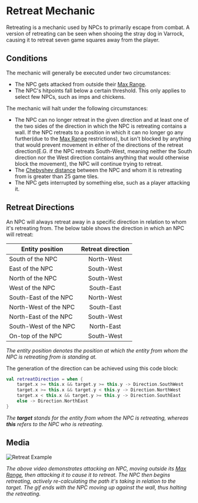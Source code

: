 
# Retreat Mechanic

Retreating is a mechanic used by NPCs to primarily escape from combat. A version of retreating can be seen
when shooing the stray dog in Varrock, causing it to retreat seven game squares away from the player.

## Conditions

The mechanic will generally be executed under two circumstances:
- The NPC gets attacked from outside their [Max Range](max-range.md#max-range).
- The NPC's hitpoints fall below a certain threshold.
  This only applies to select few NPCs, such as imps and chickens.

The mechanic will halt under the following circumstances:
- The NPC can no longer retreat in the given direction and at least one of the two sides of the direction
in which the NPC is retreating contains a wall. If the NPC retreats to a position in which it can no longer 
go any further(due to the [Max Range](max-range.md#max-range) restrictions), but isn't blocked by anything that would prevent
movement in either of the directions of the retreat direction(E.G. if the NPC retreats South-West,
meaning neither the South direction nor the West direction contains anything that would otherwise block the movement),
the NPC will continue trying to retreat.
- The [Chebyshev distance](https://en.wikipedia.org/wiki/Chebyshev_distance) between the NPC and whom it is retreating from
is greater than 25 game tiles.
- The NPC gets interrupted by something else, such as a player attacking it.

## Retreat Directions

An NPC will always retreat away in a specific direction in relation to whom it's retreating from.
The below table shows the direction in which an NPC will retreat:


| Entity position        |      Retreat direction      |
|------------------------|:---------------------------:|
| South of the NPC       |      North-West             |
| East of the NPC        |      South-West             |
| North of the NPC       |      South-West             |
| West of the NPC        |      South-East             |
| South-East of the NPC  |      North-West             |
| North-West of the NPC  |      South-East             |
| North-East of the NPC  |      South-West             |
| South-West of the NPC  |      North-East             |
| On-top of the NPC      |      South-West             |

*The entity position denotes the position at which the entity from whom the NPC is retreating from is standing at.*

The generation of the direction can be achieved using this code block:
```kotlin
val retreatDirection = when {
    target.x >= this.x && target.y >= this.y -> Direction.SouthWest
    target.x >= this.x && target.y < this.y -> Direction.NorthWest
    target.x < this.x && target.y >= this.y -> Direction.SouthEast
    else -> Direction.NorthEast
}
```
*The **target** stands for the entity from whom the NPC is retreating, whereas **this** refers to the NPC who is retreating.*

## Media

![Retreat Example](../assets/media/retreat/retreat-1.gif)

*The above video demonstrates attacking an NPC, moving outside its [Max Range](max-range.md#max-range),
then attacking it to cause it to retreat. The NPC then begins retreating, actively re-calculating the
path it's taking in relation to the target. The gif ends with the NPC moving up against the wall, thus
halting the retreating.*